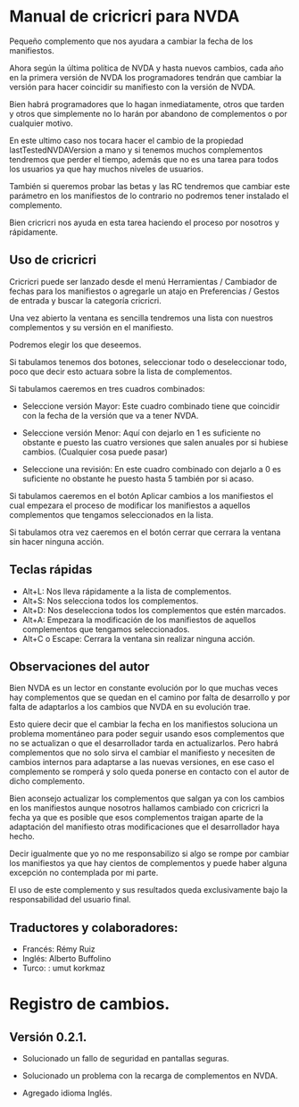 # Manual de cricricri para NVDA

Pequeño complemento que nos ayudara a cambiar la fecha de los manifiestos.

Ahora según la última política de NVDA y hasta nuevos cambios, cada año en la primera versión de NVDA los programadores tendrán que cambiar la versión para hacer coincidir su manifiesto con la versión de NVDA.

Bien habrá programadores que lo hagan inmediatamente, otros que tarden y otros que simplemente no lo harán por abandono de complementos o por cualquier motivo.

En este ultimo caso nos tocara hacer el cambio de la propiedad lastTestedNVDAVersion a mano y si tenemos muchos complementos tendremos que perder el tiempo, además que no es una tarea para todos los usuarios ya que hay muchos niveles de usuarios.

También si queremos probar las betas y las RC tendremos que cambiar este parámetro en los manifiestos de lo contrario no podremos tener instalado el complemento.

Bien cricricri nos ayuda en esta tarea haciendo el proceso por nosotros y rápidamente.

## Uso de cricricri

Cricricri puede ser lanzado desde el menú Herramientas / Cambiador de fechas para los manifiestos o agregarle un atajo en Preferencias / Gestos de entrada y buscar la categoría cricricri.

Una vez abierto la ventana es sencilla tendremos una lista con nuestros complementos y su versión en el manifiesto.

Podremos elegir los que deseemos.

Si tabulamos tenemos dos botones, seleccionar todo o deseleccionar todo, poco que decir esto actuara sobre la lista de complementos.

Si tabulamos caeremos en tres cuadros combinados:

* Seleccione versión Mayor: Este cuadro combinado tiene que coincidir con la fecha de la versión que va a tener NVDA.

* Seleccione versión Menor: Aquí con dejarlo en 1 es suficiente no obstante e puesto las cuatro versiones que salen anuales por si hubiese cambios. (Cualquier cosa puede pasar)

* Seleccione una revisión: En este cuadro combinado con dejarlo a 0 es suficiente no obstante he puesto hasta 5 también por si acaso.

Si tabulamos caeremos en el botón Aplicar cambios a los manifiestos el cual empezara el proceso de modificar los manifiestos a aquellos complementos que tengamos seleccionados en la lista.

Si tabulamos otra vez caeremos en el botón cerrar que cerrara la ventana sin hacer ninguna acción.

## Teclas rápidas

* Alt+L: Nos lleva rápidamente a la lista de complementos.
* Alt+S: Nos selecciona todos los complementos.
* Alt+D: Nos deselecciona todos los complementos que estén marcados.
* Alt+A: Empezara la modificación de los manifiestos de aquellos complementos que tengamos seleccionados.
* Alt+C o Escape: Cerrara la ventana sin realizar ninguna acción.

## Observaciones del autor

Bien NVDA es un lector en constante evolución por lo que muchas veces hay complementos que se quedan en el camino por falta de desarrollo y por falta de adaptarlos a los cambios que NVDA en su evolución trae.

Esto quiere decir que el cambiar la fecha en los manifiestos soluciona un problema momentáneo para poder seguir usando esos complementos que no se actualizan o que el desarrollador tarda en actualizarlos. Pero habrá complementos que no solo sirva el cambiar el manifiesto y necesiten de cambios internos para adaptarse a las nuevas versiones, en ese caso el complemento se romperá y solo queda ponerse en contacto con el autor de dicho complemento.

Bien aconsejo actualizar los complementos que salgan ya con los cambios en los manifiestos aunque nosotros hallamos cambiado con cricricri la fecha ya que es posible que esos complementos traigan aparte de la adaptación del manifiesto otras modificaciones que el desarrollador haya hecho.

Decir igualmente que yo no me responsabilizo si algo se rompe por cambiar los manifiestos ya que hay cientos de complementos y puede haber alguna excepción no contemplada por mi parte.

El uso de este complemento y sus resultados queda exclusivamente bajo la responsabilidad del usuario final.


## Traductores y colaboradores:

* Francés: Rémy Ruiz
* Inglés: Alberto Buffolino
* Turco: : umut korkmaz

# Registro de cambios.
## Versión 0.2.1.

* Solucionado un fallo de seguridad en pantallas seguras.

* Solucionado un problema con la recarga de complementos en NVDA.
 
 * Agregado idioma Inglés.